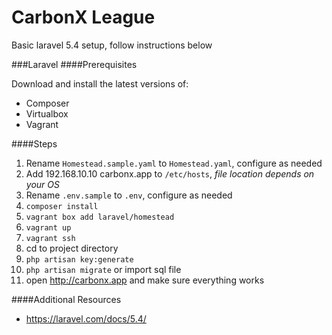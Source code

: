 # CarbonX League

Basic laravel 5.4 setup, follow instructions below

###Laravel
####Prerequisites

Download and install the latest versions of:

 - Composer
 - Virtualbox 
 - Vagrant

####Steps
1. Rename `Homestead.sample.yaml` to `Homestead.yaml`, configure as needed
2. Add 192.168.10.10 carbonx.app to `/etc/hosts`, *file location depends on your OS*
3. Rename `.env.sample` to `.env`, configure as needed
4. `composer install`
5. `vagrant box add laravel/homestead`
6. `vagrant up`
7. `vagrant ssh`
8. cd to project directory
9. `php artisan key:generate`
10. `php artisan migrate` or import sql file
11. open http://carbonx.app and make sure everything works

####Additional Resources
 - https://laravel.com/docs/5.4/